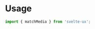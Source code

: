 <script lang="ts">
	import Preview from '$lib/components/Preview.svelte';

	import matchMedia from '$lib/stores/matchMedia';
</script>

<h1>Usage</h1>

```js
import { matchMedia } from 'svelte-ux';
```
